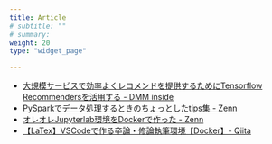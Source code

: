 ```yaml
---
title: Article
# subtitle: ""
# summary: 
weight: 20
type: "widget_page"

---
```

- [大規模サービスで効率よくレコメンドを提供するためにTensorflow Recommendersを活用する - DMM inside](https://inside.dmm.com/entry/2022/3/22/engineer-recommend)
- [PySparkでデータ処理するときのちょっとしたtips集 - Zenn](https://zenn.dev/fuchami/articles/06bd47a8692fa5)
- [オレオレJupyterlab環境をDockerで作った - Zenn](https://zenn.dev/fuchami/articles/d1625ac784fe5d)
- [【LaTex】VSCodeで作る卒論・修論執筆環境【Docker】- Qiita](https://qiita.com/fuchami/items/b0f80074d7a85f54c090)